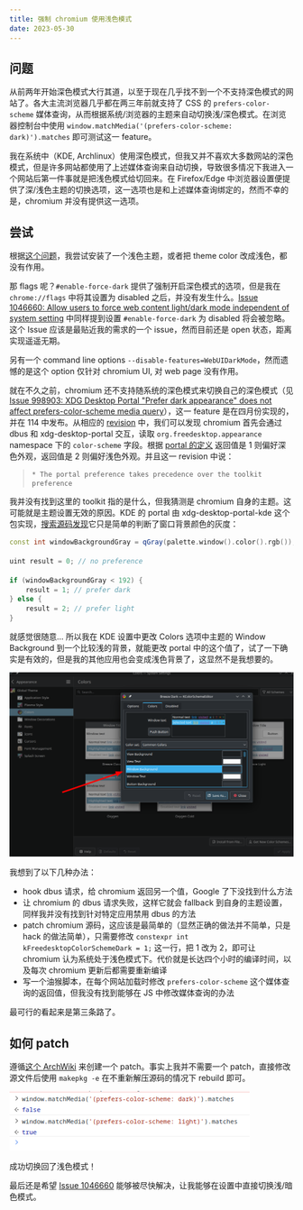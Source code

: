 ```yaml
---
title: 强制 chromium 使用浅色模式
date: 2023-05-30
---
```


## 问题

从前两年开始深色模式大行其道，以至于现在几乎找不到一个不支持深色模式的网站了。各大主流浏览器几乎都在两三年前就支持了 CSS 的 `prefers-color-scheme` 媒体查询，从而根据系统/浏览器的主题来自动切换浅/深色模式。在浏览器控制台中使用 `window.matchMedia('(prefers-color-scheme: dark)').matches` 即可测试这一 feature。

我在系统中（KDE, Archlinux）使用深色模式，但我又并不喜欢大多数网站的深色模式，但是许多网站都使用了上述媒体查询来自动切换，导致很多情况下我进入一个网站后第一件事就是把浅色模式给切回来。在 Firefox/Edge 中浏览器设置便提供了深/浅色主题的切换选项，这一选项也是和上述媒体查询绑定的，然而不幸的是，chromium 并没有提供这一选项。

## 尝试

根据[这个问题](https://superuser.com/questions/1430098/force-light-mode-in-google-chrome)，我尝试安装了一个浅色主题，或者把 theme color 改成浅色，都没有作用。

那 flags 呢？`#enable-force-dark` 提供了强制开启深色模式的选项，但是我在 `chrome://flags` 中将其设置为 disabled 之后，并没有发生什么。[Issue 1046660: Allow users to force web content light/dark mode independent of system setting](https://bugs.chromium.org/p/chromium/issues/detail?id=1046660) 中同样提到设置 `#enable-force-dark` 为 disabled 将会被忽略。这个 Issue 应该是最贴近我的需求的一个 issue，然而目前还是 open 状态，距离实现遥遥无期。

另有一个 command line options `--disable-features=WebUIDarkMode`，然而遗憾的是这个 option 仅针对 chromium UI, 对 web page 没有作用。

就在不久之前，chromium 还不支持随系统的深色模式来切换自己的深色模式（见 [Issue 998903: XDG Desktop Portal "Prefer dark appearance" does not affect prefers-color-scheme media query](https://bugs.chromium.org/p/chromium/issues/detail?id=998903)），这一 feature 是在四月份实现的，并在 114 中发布。从相应的 [revision](https://chromium-review.googlesource.com/c/chromium/src/+/4375982) 中，我们可以发现 chromium 首先会通过 dbus 和 xdg-desktop-portal 交互，读取 `org.freedesktop.appearance` namespace 下的 `color-scheme` 字段。根据 [portal 的定义](https://flatpak.github.io/xdg-desktop-portal/#gdbus-org.freedesktop.portal.Settings) 返回值是 1 则偏好深色外观，返回值是 2 则偏好浅色外观。并且这一 revision 中说：

> ```
> * The portal preference takes precedence over the toolkit preference
> ```

我并没有找到这里的 toolkit 指的是什么，但我猜测是 chromium 自身的主题。这可能就是主题设置无效的原因。KDE 的 portal 由 xdg-desktop-portal-kde 这个包实现，[搜索源码发现](https://invent.kde.org/plasma/xdg-desktop-portal-kde/-/blob/863d369156c85c67f96a23d87564f196532372ce/src/settings.cpp#L216)它只是简单的判断了窗口背景颜色的灰度：

```c++
const int windowBackgroundGray = qGray(palette.window().color().rgb());

uint result = 0; // no preference

if (windowBackgroundGray < 192) {
    result = 1; // prefer dark
} else {
    result = 2; // prefer light
}
```

就感觉很随意... 所以我在 KDE 设置中更改 Colors 选项中主题的 Window Background 到一个比较浅的背景，就能更改 portal 中的这个值了，试了一下确实是有效的，但是我的其他应用也会变成浅色背景了，这显然不是我想要的。

![image-20230530230144145](./image-20230530230144145.png)

我想到了以下几种办法：

- hook dbus 请求，给 chromium 返回另一个值，Google 了下没找到什么方法
- 让 chromium 的 dbus 请求失败，这样它就会 fallback 到自身的主题设置，同样我并没有找到针对特定应用禁用 dbus 的方法
- patch chromium 源码，这应该是最简单的（显然正确的做法并不简单，只是 hack 的做法简单），只需要修改 `constexpr int kFreedesktopColorSchemeDark = 1;` 这一行，把 1 改为 2，即可让 chromium 认为系统处于浅色模式下。代价就是长达四个小时的编译时间，以及每次 chromium 更新后都需要重新编译
- 写一个油猴脚本，在每个网站加载时修改 `prefers-color-scheme` 这个媒体查询的返回值，但我没有找到能够在 JS 中修改媒体查询的办法

最可行的看起来是第三条路了。 

## 如何 patch

遵循[这个 ArchWiki](https://wiki.archlinux.org/title/Patching_packages) 来创建一个 patch。事实上我并不需要一个 patch，直接修改源文件后使用 `makepkg -e` 在不重新解压源码的情况下 rebuild 即可。

![image-20230531125453946](./image-20230531125453946.png)

成功切换回了浅色模式！

最后还是希望 [Issue 1046660](https://bugs.chromium.org/p/chromium/issues/detail?id=1046660) 能够被尽快解决，让我能够在设置中直接切换浅/暗色模式。